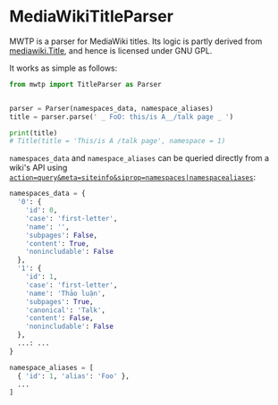 # MediaWikiTitleParser

MWTP is a parser for MediaWiki titles. Its logic is partly derived from
[mediawiki.Title][1], and hence is licensed under GNU GPL.

It works as simple as follows:

```python
from mwtp import TitleParser as Parser


parser = Parser(namespaces_data, namespace_aliases)
title = parser.parse(' _ FoO: this/is A__/talk page _ ')

print(title)
# Title(title = 'This/is A /talk page', namespace = 1)
```

`namespaces_data` and `namespace_aliases` can be queried directly from a wiki's
API using [`action=query&meta=siteinfo&siprop=namespaces|namespacealiases`][2]:

```python
namespaces_data = {
  '0': {
    'id': 0,
    'case': 'first-letter',
    'name': '',
    'subpages': False,
    'content': True,
    'nonincludable': False
  },
  '1': {
    'id': 1,
    'case': 'first-letter',
    'name': 'Thảo luận',
    'subpages': True,
    'canonical': 'Talk',
    'content': False,
    'nonincludable': False
  },
  ...: ...
}
```

```python
namespace_aliases = [
  { 'id': 1, 'alias': 'Foo' },
  ...
]
```

[1]: https://github.com/wikimedia/mediawiki/tree/c237f0548845662759bfcc6419cec9ca02d03c18/resources/src/mediawiki.Title

[2]: https://www.mediawiki.org/wiki/Special:ApiSandbox#action=query&meta=siteinfo&siprop=namespaces%7Cnamespacealiases

